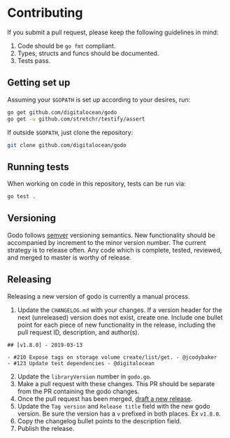 # Contributing

If you submit a pull request, please keep the following guidelines in mind:

1. Code should be `go fmt` compliant.
2. Types, structs and funcs should be documented.
3. Tests pass.

## Getting set up

Assuming your `$GOPATH` is set up according to your desires, run:

```sh
go get github.com/digitalocean/godo
go get -u github.com/stretchr/testify/assert
```

If outside `$GOPATH`, just clone the repository:

```sh
git clone github.com/digitalocean/godo
```

## Running tests

When working on code in this repository, tests can be run via:

```sh
go test .
```

## Versioning

Godo follows [semver](https://www.semver.org) versioning semantics.  New functionality should be accompanied by increment to the minor version number. The current strategy is to release often. Any code which is complete, tested, reviewed, and merged to master is worthy of release.

## Releasing

Releasing a new version of godo is currently a manual process.

1. Update the `CHANGELOG.md` with your changes. If a version header for the next (unreleased) version does not exist, create one.  Include one bullet point for each piece of new functionality in the release, including the pull request ID, description, and author(s).

```
## [v1.8.0] - 2019-03-13

- #210 Expose tags on storage volume create/list/get. - @jcodybaker
- #123 Update test dependencies - @digitalocean
```

2. Update the `libraryVersion` number in `godo.go`.
3. Make a pull request with these changes.  This PR should be separate from the PR containing the godo changes.
4. Once the pull request has been merged, [draft a new release](https://github.com/digitalocean/godo/releases/new).
5. Update the `Tag version` and `Release title` field with the new godo version.  Be sure the version has a `v` prefixed in both places. Ex `v1.8.0`.  
6. Copy the changelog bullet points to the description field.
7. Publish the release.
